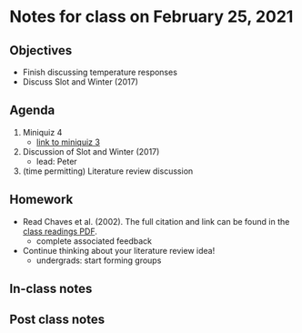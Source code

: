# Notes for class on February 25, 2021

## Objectives
- Finish discussing temperature responses
- Discuss Slot and Winter (2017)

## Agenda
1. Miniquiz 4
	- [link to miniquiz 3](../MiniQuizzes/miniquiz4_02.25.2021.md)
2. Discussion of Slot and Winter (2017)
	- lead: Peter
3. (time permitting) Literature review discussion

## Homework
- Read Chaves et al. (2002). The full citation and link can be found in the 
[class readings PDF](../Readings/readings_ecophys_sp2021.pdf).
	- complete associated feedback
- Continue thinking about your literature review idea!
	- undergrads: start forming groups

## In-class notes

## Post class notes
